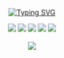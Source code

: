<div align="center">    
<div align="center">



<a href="#"><img src="https://readme-typing-svg.herokuapp.com?font=Nunito&pause=1000&width=435&lines=%E2%80%9CBahkan+orang+yang+dulu+aku+kejar+mati-matian%2C+;tidak+peduli+jika+aku+mati.%E2%80%9D" alt="Typing SVG" /></a>

[![](https://img.shields.io/badge/website-808080)](https://next-alfarezyyd-profile.vercel.app)
[![](https://img.shields.io/badge/linkedin-0a66c2)](http://linkedin.com/in/alfarezyyd)
[![](https://img.shields.io/badge/gitlab-red)](https://gitlab.com/alfarezyyd)
[![](https://img.shields.io/badge/youtube-FF0000)](https://www.youtube.com/@alfarezyyd)
[![](https://img.shields.io/badge/instagram-E4405F)](https://www.instagram.com/alfarezyyyd)
<br><br>
![](https://komarev.com/ghpvc/?username=alfarezyyd&color=ff69b4&label=profile+view&abbreviated=true)
</div>
